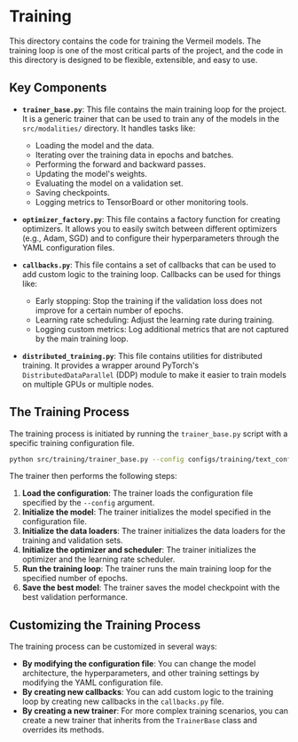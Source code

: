 # Training

This directory contains the code for training the Vermeil models. The training loop is one of the most critical parts of the project, and the code in this directory is designed to be flexible, extensible, and easy to use.

## Key Components

-   **`trainer_base.py`**: This file contains the main training loop for the project. It is a generic trainer that can be used to train any of the models in the `src/modalities/` directory. It handles tasks like:
    -   Loading the model and the data.
    -   Iterating over the training data in epochs and batches.
    -   Performing the forward and backward passes.
    -   Updating the model's weights.
    -   Evaluating the model on a validation set.
    -   Saving checkpoints.
    -   Logging metrics to TensorBoard or other monitoring tools.

-   **`optimizer_factory.py`**: This file contains a factory function for creating optimizers. It allows you to easily switch between different optimizers (e.g., Adam, SGD) and to configure their hyperparameters through the YAML configuration files.

-   **`callbacks.py`**: This file contains a set of callbacks that can be used to add custom logic to the training loop. Callbacks can be used for things like:
    -   Early stopping: Stop the training if the validation loss does not improve for a certain number of epochs.
    -   Learning rate scheduling: Adjust the learning rate during training.
    -   Logging custom metrics: Log additional metrics that are not captured by the main training loop.

-   **`distributed_training.py`**: This file contains utilities for distributed training. It provides a wrapper around PyTorch's `DistributedDataParallel` (DDP) module to make it easier to train models on multiple GPUs or multiple nodes.

## The Training Process

The training process is initiated by running the `trainer_base.py` script with a specific training configuration file.

```bash
python src/training/trainer_base.py --config configs/training/text_config.yaml
```

The trainer then performs the following steps:

1.  **Load the configuration**: The trainer loads the configuration file specified by the `--config` argument.
2.  **Initialize the model**: The trainer initializes the model specified in the configuration file.
3.  **Initialize the data loaders**: The trainer initializes the data loaders for the training and validation sets.
4.  **Initialize the optimizer and scheduler**: The trainer initializes the optimizer and the learning rate scheduler.
5.  **Run the training loop**: The trainer runs the main training loop for the specified number of epochs.
6.  **Save the best model**: The trainer saves the model checkpoint with the best validation performance.

## Customizing the Training Process

The training process can be customized in several ways:

-   **By modifying the configuration file**: You can change the model architecture, the hyperparameters, and other training settings by modifying the YAML configuration file.
-   **By creating new callbacks**: You can add custom logic to the training loop by creating new callbacks in the `callbacks.py` file.
-   **By creating a new trainer**: For more complex training scenarios, you can create a new trainer that inherits from the `TrainerBase` class and overrides its methods.
